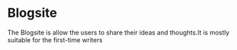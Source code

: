 # Blogsite
The Blogsite is allow the users to share their ideas and thoughts.It is mostly suitable for the first-time writers
